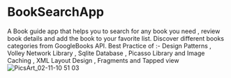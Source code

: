 # BookSearchApp
A Book guide app that helps you to search for any book you need , review book details and add the book to your favorite list.
Discover different books categories from GoogleBooks API.
Best Practice of :- Design Patterns , Volley Network Library , Sqlite Database , Picasso Library and Image Caching , XML Layout Design , Fragments and Tapped view 
![PicsArt_02-11-10 51 03](https://user-images.githubusercontent.com/39988066/74279994-93ad7000-4d24-11ea-83ef-772f46320ddb.png)
